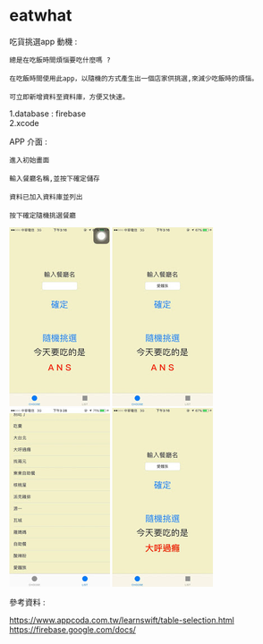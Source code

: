 # eatwhat
吃貨挑選app
動機 : 

    總是在吃飯時間煩惱要吃什麼嗎 ?  

    在吃飯時間使用此app，以隨機的方式產生出一個店家供挑選,來減少吃飯時的煩惱。  

    可立即新增資料至資料庫，方便又快速。  
1.database : firebase  
2.xcode  

APP 介面 :  

    進入初始畫面  

    輸入餐廳名稱,並按下確定儲存    

    資料已加入資料庫並列出  
    
    按下確定隨機挑選餐廳  
![image](https://github.com/apathy72115/eatwhat/blob/master/1.jpg)
![image](https://github.com/apathy72115/eatwhat/blob/master/2.jpg)
![image](https://github.com/apathy72115/eatwhat/blob/master/3.jpg)
![image](https://github.com/apathy72115/eatwhat/blob/master/4.jpg)






參考資料 :

https://www.appcoda.com.tw/learnswift/table-selection.html  
https://firebase.google.com/docs/  
